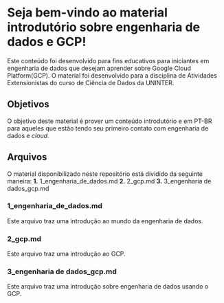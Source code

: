 # Seja bem-vindo ao material introdutório sobre engenharia de dados e GCP!
Este conteúdo foi desenvolvido para fins educativos para iniciantes em engenharia de dados que desejam aprender sobre Google Cloud Platform(GCP).
O material foi desenvolvido para a disciplina de Atividades Extensionistas do curso de Ciência de Dados da UNINTER.

## Objetivos
O objetivo deste material é prover um conteúdo introdutório e em PT-BR para aqueles que estão tendo seu primeiro contato com engenharia de dados e *cloud*.

## Arquivos
O material disponibilizado neste repositório está dividido da seguinte maneira:
**1.** 1_engenharia_de_dados.md
**2.** 2_gcp.md
**3.** 3_engenharia de dados_gcp.md

### 1_engenharia_de_dados.md
Este arquivo traz uma introdução ao mundo da engenharia de dados.

### 2_gcp.md
Este arquivo traz uma introdução ao GCP.

### 3_engenharia de dados_gcp.md
Este arquivo traz uma introdução sobre engenharia de dados usando o GCP.